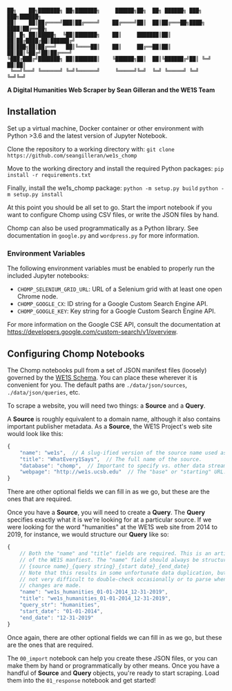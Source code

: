 ```
██╗    ██╗███████╗ ██╗███████╗     ██████╗██╗  ██╗ ██████╗ ███╗   ███╗██████╗ 
██║    ██║██╔════╝███║██╔════╝    ██╔════╝██║  ██║██╔═══██╗████╗ ████║██╔══██╗
██║ █╗ ██║█████╗  ╚██║███████╗    ██║     ███████║██║   ██║██╔████╔██║██████╔╝
██║███╗██║██╔══╝   ██║╚════██║    ██║     ██╔══██║██║   ██║██║╚██╔╝██║██╔═══╝ 
╚███╔███╔╝███████╗ ██║███████║    ╚██████╗██║  ██║╚██████╔╝██║ ╚═╝ ██║██║     
 ╚══╝╚══╝ ╚══════╝ ╚═╝╚══════╝     ╚═════╝╚═╝  ╚═╝ ╚═════╝ ╚═╝     ╚═╝╚═╝     
```

**A Digital Humanities Web Scraper by Sean Gilleran and the WE1S Team**

## Installation

Set up a virtual machine, Docker container or other environment with Python >3.6
and the latest version of Jupyter Notebook.

Clone the repository to a working directory with:
`git clone https://github.com/seangilleran/we1s_chomp`

Move to the working directory and install the required Python packages:
`pip install -r requirements.txt`

Finally, install the we1s_chomp package:
`python -m setup.py build`
`python -m setup.py install`

At this point you should be all set to go. Start the import notebook if you
want to configure Chomp using CSV files, or write the JSON files by hand.

Chomp can also be used programmatically as a Python library. See documentation
in `google.py` and `wordpress.py` for more information.


### Environment Variables

The following environment variables must be enabled to properly run the
included Jupyter notebooks:

- `CHOMP_SELENIUM_GRID_URL`: URL of a Selenium grid with at least one open
  Chrome node.
- `CHOMP_GOOGLE_CX`: ID string for a Google Custom Search Engine API.
- `CHOMP_GOOGLE_KEY`: Key string for a Google Custom Search Engine API.

For more information on the Google CSE API, consult the documentation at
https://developers.google.com/custom-search/v1/overview.


## Configuring Chomp Notebooks

The Chomp notebooks pull from a set of JSON manifest files (loosely)
governed by the [WE1S Schema](https://github.com/whatevery1says/manifest/).
You can place these wherever it is convenient for you. The default paths are
`./data/json/sources`, `./data/json/queries`, etc.

To scrape a website, you will need two things: a **Source** and a **Query**.

A **Source** is roughly equivalent to a domain name, although it also contains
important publisher metadata. As a **Source**, the WE1S Project's web site
would look like this:

```javascript
{
    "name": "we1s",  // A slug-ified version of the source name used as an ID.
    "title": "WhatEvery1Says",  // The full name of the source.
    "database": "chomp",  // Important to specify vs. other data streams.
    "webpage": "http://we1s.ucsb.edu"  // The "base" or "starting" URL.
}
```

There are other optional fields we can fill in as we go, but these are the ones
that are required.

Once you have a **Source**, you will need to create a **Query**. The **Query**
specifies exactly what it is we're looking for at a particular source. If we
were looking for the word "humanities" at the WE1S web site from 2014 to 2019,
for instance, we would structure our **Query** like so:

```javascript
{
    // Both the "name" and "title" fields are required. This is an artifact
    // of the WE1S manfiest. The "name" field should always be structured thus:
    // {source name}_{query string}_{start date}_{end_date}
    // Note that this results in some unfortunate data duplication, but it is
    // not very difficult to double-check occasionally or to parse whenever
    // changes are made.
    "name": "we1s_humanities_01-01-2014_12-31-2019",
    "title": "we1s_humanities_01-01-2014_12-31-2019",
    "query_str": "humanities",
    "start_date": "01-01-2014",
    "end_date": "12-31-2019"
}
```

Once again, there are other optional fields we can fill in as we go, but these
are the ones that are required.

The `00_import` notebook can help you create these JSON files, or you can
make them by hand or programmatically by other means. Once you have a handful
of **Source** and **Query** objects, you're ready to start scraping. Load them
into the `01_response` notebook and get started!
